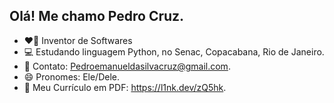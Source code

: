 ## Olá! Me chamo Pedro Cruz.

- ❤️‍🔥 Inventor de Softwares
- 💻 Estudando linguagem Python, no Senac, Copacabana, Rio de Janeiro.
- 📨 Contato: Pedroemanueldasilvacruz@gmail.com. 
- 😄 Pronomes: Ele/Dele.
- 📜 Meu Currículo em PDF: https://l1nk.dev/zQ5hk.
